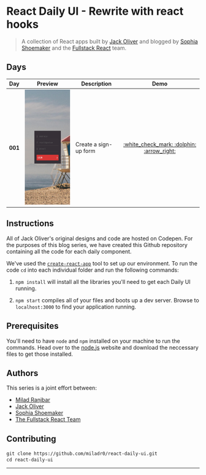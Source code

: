 

# React Daily UI - Rewrite with react hooks

> A collection of React apps built by [Jack Oliver](http://www.jackoliver.info/react-daily-ui/) and blogged by [Sophia Shoemaker](https://twitter.com/wisecobbler) and the [Fullstack React](https://fullstackreact.com) team.
>


## Days
<table>
    <thead>
        <tr>
            <th>Day</th>
            <th>Preview</th>
            <th>Description</th>
            <th>Demo</th>
        </tr>
    </thead>
    <tbody>
        <tr>
            <td><strong>001</strong></td>
            <td><img width="200" height="300" src="./001-sign-up/sample.png"></img></td>
            <td>Create a sign-up form</td>
            <td align="center"><a href="https://codesandbox.io/s/github/miladr0/react-daily-ui/tree/master/001-sign-up">:white_check_mark: :dolphin: :arrow_right:</a></td>
        </tr>
    </tbody>
</table>

## Instructions
All of Jack Oliver's original designs and code are hosted on Codepen. For the purposes of this blog series, we have created this Github repository containing all the code for each daily component. 

We've used the [`create-react-app`](https://github.com/facebookincubator/create-react-app) tool to set up our environment. To run the code `cd` into each individual folder and run the following commands:

1. `npm install` will install all the libraries you'll need to get each Daily UI running.

2. `npm start` compiles all of your files and boots up a dev server. Browse to `localhost:3000` to find your application running.


## Prerequisites
You'll need to have `node` and `npm` installed on your machine to run the commands. Head over to the [node.js](https://nodejs.org/en/) website and download the neccessary files to get those installed. 

## Authors
This series is a joint effort between:

* [Milad Ranjbar](https://github.com/miladr0) 
* [Jack Oliver](http://www.jackoliver.info/react-daily-ui/) 
* [Sophia Shoemaker](https://twitter.com/wisecobbler) 
* [The Fullstack React Team](https://fullstackreact.com)

## Contributing

```shell
git clone https://github.com/miladr0/react-daily-ui.git
cd react-daily-ui
```
___


<div style="clear:both"></div>


